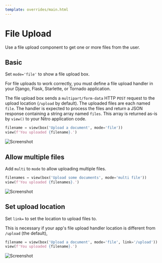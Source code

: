 ```yaml
---
template: overrides/main.html
---
```

# File Upload

Use a file upload component to get one or more files from the user.

## Basic

Set `mode='file'` to show a file upload box.

For file uploads to work correctly, you must define a file upload handler in your
Django, Flask, Starlette, or Tornado application.

The file upload box sends a `multipart/form-data` HTTP `POST` request to the upload
location (`/upload` by default). The uploaded files are each named `file`. The handler
is expected to process the files and return a JSON response containing a string
array named `files`. This array is returned as-is by `view()` to your Nitro
application code.


```py
filename = view(box('Upload a document', mode='file'))
view(f'You uploaded {filename}.')
```


![Screenshot](assets/screenshots/file_upload_basic.png)


## Allow multiple files

Add `multi` to `mode` to allow uploading multiple files.


```py
filenames = view(box('Upload some documents', mode='multi file'))
view(f'You uploaded {filenames}.')
```


![Screenshot](assets/screenshots/file_upload_multiple.png)


## Set upload location

Set `link=` to set the location to upload files to.

This is necessary if your app's file upload handler location is different from `/upload` (the default),


```py
filename = view(box('Upload a document', mode='file', link='/upload'))
view(f'You uploaded {filename}.')
```


![Screenshot](assets/screenshots/file_upload_path.png)
